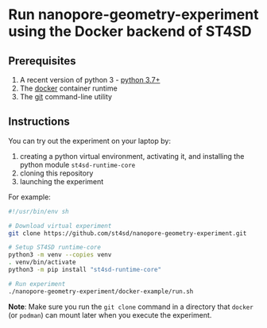 # Run nanopore-geometry-experiment using the Docker backend of ST4SD

## Prerequisites

1. A recent version of python 3 - [python 3.7+](https://www.python.org/downloads/)
2. The [docker](https://docs.docker.com/get-docker/) container runtime
3. The [git](https://git-scm.com/book/en/v2/Getting-Started-Installing-Git) command-line utility


## Instructions

You can try out the experiment on your laptop by:

1. creating a python virtual environment, activating it, and installing the python module `st4sd-runtime-core`
2. cloning this repository
3. launching the experiment


For example:

```bash
#!/usr/bin/env sh

# Download virtual experiment
git clone https://github.com/st4sd/nanopore-geometry-experiment.git

# Setup ST4SD runtime-core
python3 -m venv --copies venv
. venv/bin/activate
python3 -m pip install "st4sd-runtime-core"

# Run experiment
./nanopore-geometry-experiment/docker-example/run.sh
```

**Note**: Make sure you run the `git clone` command in a directory that `docker` (or `podman`) can mount later when you execute the experiment.